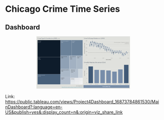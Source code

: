 # Chicago Crime Time Series

## Dashboard

<p align="center">
  <img src="/Assets/Main%20Dashboard.png" width="60%" height="60%">
</p>

Link: https://public.tableau.com/views/Project4Dashboard_16873784861530/MainDashboard?:language=en-US&publish=yes&:display_count=n&:origin=viz_share_link